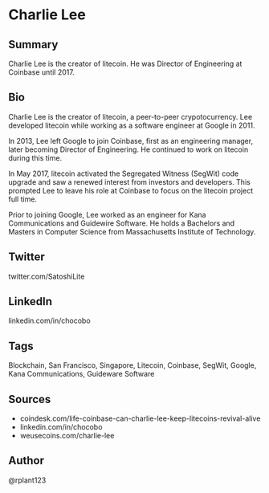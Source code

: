 # Charlie Lee

## Summary
Charlie Lee is the creator of litecoin. He was Director of Engineering at Coinbase until 2017. 

## Bio
Charlie Lee is the creator of litecoin, a peer-to-peer crypotocurrency. Lee developed litecoin while working as a software engineer at Google in 2011.  

In 2013, Lee left Google to join Coinbase, first as an engineering manager, later becoming Director of Engineering. He continued to work on litecoin during this time. 

In May 2017, litecoin activated the Segregated Witness (SegWit) code upgrade and saw a renewed interest from investors and developers. This prompted Lee to leave his role at Coinbase to focus on the litecoin project full time. 

Prior to joining Google, Lee worked as an engineer for Kana Communications and Guidewire Software. He holds a Bachelors and Masters in Computer Science from Massachusetts Institute of Technology. 

## Twitter
twitter.com/SatoshiLite

## LinkedIn
linkedin.com/in/chocobo

## Tags
Blockchain, San Francisco, Singapore, Litecoin, Coinbase, SegWit, Google, Kana Communications, Guideware Software

## Sources
- coindesk.com/life-coinbase-can-charlie-lee-keep-litecoins-revival-alive
- linkedin.com/in/chocobo
- weusecoins.com/charlie-lee

## Author
@rplant123
